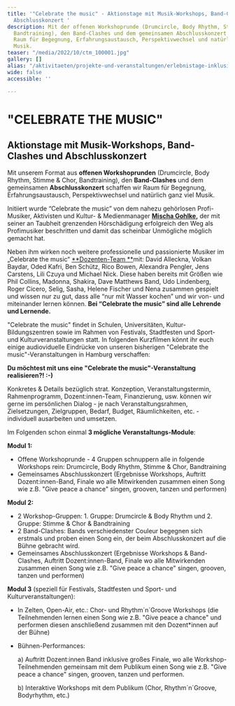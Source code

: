 ```yaml
---
title: '"Celebrate the music" - Aktionstage mit Musik-Workshops, Band-Clashed und
  Abschlusskonzert '
description: Mit der offenen Workshoprunde (Drumcircle, Body Rhythm, Stimme & Chor,
  Bandtraining), den Band-Clashes und dem gemeinsamen Abschlusskonzert schaffen wir
  Raum für Begegnung, Erfahrungsaustausch, Perspektivwechsel und natürlich ganz viel
  Musik.
teaser: "/media/2022/10/ctm_100001.jpg"
gallery: []
alias: "/aktivitaeten/projekte-und-veranstaltungen/erlebnistage-inklusion-durch-musik/allgemeine-infos-erlebnistage-inklusion"
wide: false
accessible: ''

---
```

# "CELEBRATE THE MUSIC"

## Aktionstage mit Musik-Workshops, Band-Clashes und Abschlusskonzert

Mit unserem Format aus **offenen Workshoprunden** (Drumcircle, Body Rhythm, Stimme & Chor, Bandtraining), den **Band-Clashes** und dem gemeinsamen **Abschlusskonzert** schaffen wir Raum für Begegnung, Erfahrungsaustausch, Perspektivwechsel und natürlich ganz viel Musik.

Initiiert wurde “Celebrate the music” von dem nahezu gehörlosen Profi-Musiker, Aktivisten und Kultur- & Medienmanager [**Mischa Gohlke**](https://www.grenzensindrelativ.de/ueber-uns/das-team/aktionsbuero/mischa-gohlke)**,** der mit seiner an Taubheit grenzenden Hörschädigung erfolgreich den Weg als Profimusiker beschritten und damit das scheinbar Unmögliche möglich gemacht hat.

Neben ihm wirken noch weitere professionelle und passionierte Musiker im „Celebrate the music“ [**Dozenten-Team **]( "https://www.grenzensindrelativ.de/aktivitaeten/projekte-und-veranstaltungen/celebrate-the-music/dozenten-team-workshops")mit: David Alleckna, Volkan Baydar, Oded Kafri, Ben Schütz, Rico Bowen, Alexandra Pengler, Jens Carstens, Lili Czuya und Michael Nick. Diese haben bereits mit Größen wie Phil Collins, Madonna, Shakira, Dave Matthews Band, Udo Lindenberg, Roger Cicero, Selig, Sasha, Helene Fischer und Nena zusammen gespielt und wissen nur zu gut, dass alle “nur mit Wasser kochen” und wir von- und miteinander lernen können. **Bei “Celebrate the music” sind alle Lehrende und Lernende.**

"Celebrate the music" findet in Schulen, Universitäten, Kultur- Bildungszentren sowie im Rahmen von Festivals, Stadtfesten und Sport- und Kulturveranstaltungen statt. In folgenden Kurzfilmen könnt ihr euch einige audioviduelle Eindrücke von unseren bisherigen "Celebrate the music"-Veranstaltungen in Hamburg verschaffen:

<video-gallery class="wide" name="celebrate-the-music"></video-gallery>

**Du möchtest mit uns eine "Celebrate the music"-Veranstaltung realisieren?! :-)**

Konkretes & Details bezüglich strat. Konzeption, Veranstaltungstermin, Rahmenprogramm, Dozent:innen-Team, Finanzierung, usw. können wir gerne im persönlichen Dialog - je nach Veranstaltungsrahmen, Zielsetzungen, Zielgruppen, Bedarf, Budget, Räumlichkeiten, etc. - individuell ausarbeiten und umsetzen.

Im Folgenden schon einmal **3 mögliche Veranstaltungs-Module**:

**Modul 1:**

* Offene Workshoprunde - 4 Gruppen schnuppern alle in folgende Workshops rein: Drumcircle, Body Rhythm, Stimme & Chor, Bandtraining
* Gemeinsames Abschlusskonzert (Ergebnisse Workshops, Auftritt Dozent:innen-Band, Finale wo alle Mitwirkenden zusammen einen Song wie z.B. "Give peace a chance" singen, grooven, tanzen und performen)

**Modul 2:**

* 2 Workshop-Gruppen: 1. Gruppe: Drumcircle & Body Rhythm und 2. Gruppe: Stimme & Chor & Bandtraining
* 2 Band-Clashes: Bands verschiedenster Couleur begegnen sich erstmals und proben einen Song ein, der beim Abschlusskonzert auf die Bühne gebracht wird.
* Gemeinsames Abschlusskonzert (Ergebnisse Workshops & Band-Clashes, Auftritt Dozent:innen-Band, Finale wo alle Mitwirkenden zusammen einen Song wie z.B. "Give peace a chance" singen, grooven, tanzen und performen)

**Modul 3** (speziell für Festivals, Stadtfesten und Sport- und Kulturveranstaltungen):

* In Zelten, Open-Air, etc.: Chor- und Rhythm´n´Groove Workshops (die Teilnehmenden lernen einen Song wie z.B. "Give peace a chance" und performen diesen anschließend zusammen mit den Dozent*innen auf der Bühne)
* Bühnen-Performances:

  a) Auftritt Dozent:innen Band inklusive großes Finale, wo alle Workshop-Teilnehmenden gemeinsam mit dem Publikum einen Song wie z.B. "Give peace a chance" singen, grooven, tanzen und performen.

  b) Interaktive Workshops mit dem Publikum (Chor, Rhythm´n´Groove, Bodyrhythm, etc.)